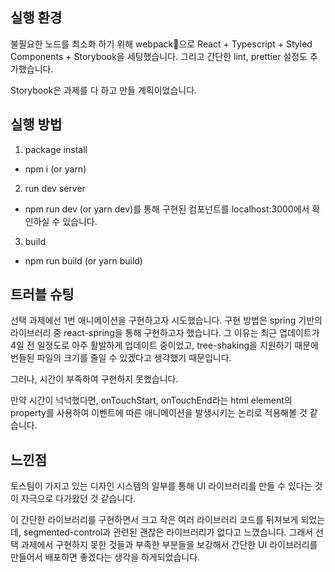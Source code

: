 ## 실행 환경

불필요한 노드를 최소화 하기 위해 webpack으로 React + Typescript + Styled Components + Storybook을 세팅했습니다. 그리고 간단한 lint, prettier 설정도 추가했습니다.

Storybook은 과제를 다 하고 만들 계획이었습니다.

## 실행 방법

1. package install

- npm i (or yarn)

2. run dev server

- npm run dev (or yarn dev)를 통해 구현된 컴포넌트를 localhost:3000에서 확인하실 수 있습니다.

3. build

- npm run build (or yarn build)

## 트러블 슈팅

선택 과제에선 1번 애니메이션을 구현하고자 시도했습니다. 구현 방법은 spring 기반의 라이브러리 중 react-spring을 통해 구현하고자 했습니다. 그 이유는 최근 업데이트가 4일 전 일정도로 아주 활발하게 업데이트 중이었고, tree-shaking을 지원하기 때문에 번들된 파일의 크기를 줄일 수 있겠다고 생각했기 때문입니다.

그러나, 시간이 부족하여 구현하지 못했습니다.

만약 시간이 넉넉했다면, onTouchStart, onTouchEnd라는 html element의 property를 사용하여 이벤트에 따른 애니메이션을 발생시키는 논리로 적용해볼 것 같습니다.

## 느낀점

토스팀이 가지고 있는 디자인 시스템의 일부를 통해 UI 라이브러리를 만들 수 있다는 것이 자극으로 다가왔던 것 같습니다.

이 간단한 라이브러리를 구현하면서 크고 작은 여러 라이브러리 코드를 뒤져보게 되었는데, segmented-control과 관련된 괜찮은 라이브러리가 없다고 느꼈습니다. 그래서 선택 과제에서 구현하지 못한 것들과 부족한 부분들을 보강해서 간단한 UI 라이브러리를 만들어서 배포하면 좋겠다는 생각을 하게되었습니다.
